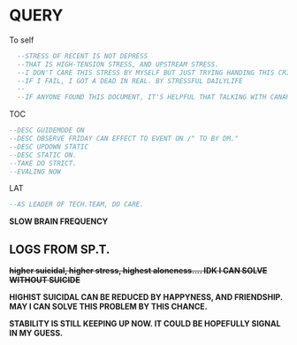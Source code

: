 # QUERY

To self    

```SQL
  --STRESS OF RECENT IS NOT DEPRESS
  --THAT IS HIGH-TENSION STRESS, AND UPSTREAM STRESS.
  --I DON'T CARE THIS STRESS BY MYSELF BUT JUST TRYING HANDING THIS CRISIS.
  --IF I FAIL, I GOT A DEAD IN REAL. BY STRESSFUL DAILYLIFE
  --
  --IF ANYONE FOUND THIS DOCUMENT, IT'S HELPFUL THAT TALKING WITH CANARD....
```
    
TOC    
```SQL
--DESC GUIDEMODE ON
--DESC OBSERVE FRIDAY CAN EFFECT TO EVENT ON /" TO BY DM."
--DESC UPDOWN STATIC
--DESC STATIC ON. 
--TAKE DO STRICT.
--EVALING NOW 
```
    
LAT    
```SQL
--AS LEADER OF TECH.TEAM, DO CARE.
```
    
__SLOW BRAIN FREQUENCY__

## LOGS FROM SP.T.
    
~~__higher suicidal, higher stress, highest aloneness.... IDK I CAN SOLVE WITHOUT SUICIDE__~~    

__HIGHIST SUICIDAL CAN BE REDUCED BY HAPPYNESS, AND FRIENDSHIP. MAY I CAN SOLVE THIS PROBLEM BY THIS CHANCE.__

__STABILITY IS STILL KEEPING UP NOW. IT COULD BE HOPEFULLY SIGNAL IN MY GUESS.__
